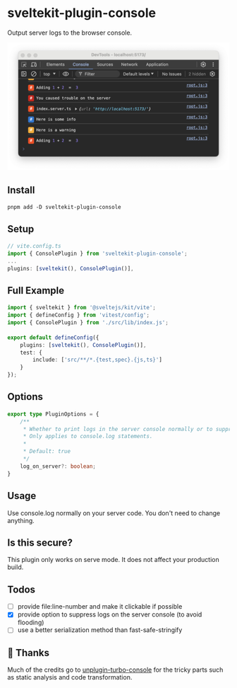 # sveltekit-plugin-console

Output server logs to the browser console.

![image](https://raw.githubusercontent.com/unlocomqx/sveltekit-plugin-console/main/static/scr.png)

## Install

```shell
pnpm add -D sveltekit-plugin-console
```

## Setup

```ts
// vite.config.ts
import { ConsolePlugin } from 'sveltekit-plugin-console';
...
plugins: [sveltekit(), ConsolePlugin()],
```

## Full Example

```ts
import { sveltekit } from '@sveltejs/kit/vite';
import { defineConfig } from 'vitest/config';
import { ConsolePlugin } from './src/lib/index.js';

export default defineConfig({
	plugins: [sveltekit(), ConsolePlugin()],
	test: {
		include: ['src/**/*.{test,spec}.{js,ts}']
	}
});
```

## Options

```ts
export type PluginOptions = {
	/**
	 * Whether to print logs in the server console normally or to suppress them. 
	 * Only applies to console.log statements.
	 *
	 * Default: true
	 */
	log_on_server?: boolean;
}
```

## Usage

Use console.log normally on your server code. You don't need to change anything.

## Is this secure?

This plugin only works on serve mode. It does not affect your production build.

## Todos

- [ ] provide file:line-number and make it clickable if possible
- [x] provide option to suppress logs on the server console (to avoid flooding)
- [ ] use a better serialization method than fast-safe-stringify

## 🙏 Thanks

Much of the credits go to [unplugin-turbo-console](https://github.com/unplugin/unplugin-turbo-console) for the tricky
parts such as static analysis and code transformation.